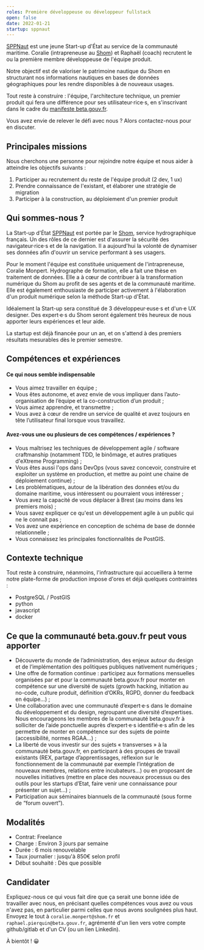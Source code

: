 ```yaml
---
roles: Première développeuse ou développeur fullstack
open: false
date: 2022-01-21
startup: sppnaut
---
```


[SPPNaut](https://beta.gouv.fr/startups/sppnaut.html) est une jeune Start-up d'État au service de la communauté maritime.
Coralie (intrapreneuse au [Shom](https://www.shom.fr/)) et Raphaël (coach) recrutent le ou la première membre développeuse de l'équipe produit.

<!--more-->

Notre objectif est de valoriser le patrimoine nautique du Shom en structurant nos informations nautiques en bases de données géographiques pour les rendre disponibles à de nouveaux usages.

Tout reste à construire : l'équipe, l'architecture technique, un premier produit qui fera une différence pour ses utilisateur·rice·s, en s'inscrivant dans le cadre du [manifeste beta.gouv.fr](https://beta.gouv.fr/approche/manifeste).

Vous avez envie de relever le défi avec nous ? Alors contactez-nous pour en discuter.

## Principales missions

Nous cherchons une personne pour rejoindre notre équipe et nous aider à atteindre les objectifs suivants :

1. Participer au recrutement du reste de l'équipe produit (2 dev, 1 ux)
2. Prendre connaissance de l'existant, et élaborer une stratégie de migration
3. Participer à la construction, au déploiement d'un premier produit

## Qui sommes-nous ?

La Start-up d'État [SPPNaut](https://beta.gouv.fr/startups/sppnaut.html) est portée par le [Shom](https://www.shom.fr/), service hydrographique français. Un des rôles de ce dernier est d'assurer la sécurité des navigateur·rice·s et de la navigation. Il a aujourd'hui la volonté de dynamiser ses données afin d'ouvrir un service performant à ses usagers.

Pour le moment l'équipe est constituée uniquement de l'intrapreneuse, Coralie Monpert. Hydrographe de formation, elle a fait une thèse en traitement de données. Elle a à cœur de contribuer à la transformation numérique du Shom au profit de ses agents et de la communauté maritime. Elle est également enthousiaste de participer activement à l'élaboration d'un produit numérique selon la méthode Start-up d'État.

Idéalement la Start-up sera constitué de 3 développeur·euse·s et d'un·e UX designer. Des expert·e·s du Shom seront également très heureux de nous apporter leurs expériences et leur aide.

La startup est déjà financée pour un an, et on s'attend à des premiers résultats mesurables dès le premier semestre.

## Compétences et expériences

#### Ce qui nous semble indispensable

- Vous aimez travailler en équipe ;
- Vous êtes autonome, et avez envie de vous impliquer dans l’auto-organisation de l’équipe et la co-construction d’un produit ;
- Vous aimez apprendre, et transmettre ;
- Vous avez à cœur de rendre un service de qualité et avez toujours en tête l’utilisateur final lorsque vous travaillez.

#### Avez-vous une ou plusieurs de ces compétences / expériences ?

- Vous maîtrisez les techniques de développement agile / software craftmanship (notamment TDD, le binômage, et autres pratiques d'eXtreme Programming) ;
- Vous êtes aussi l'ops dans DevOps (vous savez concevoir, construire et exploiter un système en production, et mettre au point une chaine de déploiement continue) ;
- Les problématiques, autour de la libération des données et/ou du domaine maritime, vous intéressent ou pourraient vous intéresser ;
- Vous avez la capacité de vous déplacer à Brest (au moins dans les premiers mois) ;
- Vous savez expliquer ce qu'est un développement agile à un public qui ne le connait pas ;
- Vos avez une expérience en conception de schéma de base de donnée relationnelle ;
- Vous connaissez les principales fonctionnalités de PostGIS.

## Contexte technique

Tout reste à construire, néanmoins, l'infrastructure qui accueillera à terme notre plate-forme de production impose d'ores et déjà quelques contraintes :
- PostgreSQL / PostGIS
- python
- javascript
- docker

## Ce que la communauté beta.gouv.fr peut vous apporter

- Découverte du monde de l’administration, des enjeux autour du design et de l’implémentation des politiques publiques nativement numériques ;
- Une offre de formation continue : participez aux formations mensuelles organisées par et pour la communauté beta.gouv.fr pour monter en compétence sur une diversité de sujets (growth hacking, initiation au no-code, culture produit, définition d’OKRs, RGPD, donner du feedback en équipe…) ;
- Une collaboration avec une communauté d’expert·e·s dans le domaine du développement et du design, regroupant une diversité d’expertises. Nous encourageons les membres de la communauté beta.gouv.fr à solliciter de l’aide ponctuelle auprès d’expert·e·s identifié·e·s afin de les permettre de monter en compétence sur des sujets de pointe (accessibilité, normes RGAA…) ;
- La liberté de vous investir sur des sujets « transverses » à la communauté beta.gouv.fr, en participant à des groupes de travail existants (REX, partage d’apprentissages, réflexion sur le fonctionnement de la communauté par exemple l’intégration de nouveaux membres, relations entre incubateurs…) ou en proposant de nouvelles initiatives (mettre en place des nouveaux processus ou des outils pour les startups d’Etat, faire venir une connaissance pour présenter un sujet…) ;
- Participation aux séminaires biannuels de la communauté (sous forme de “forum ouvert”).

## Modalités

- Contrat: Freelance
- Charge : Environ 3 jours par semaine
- Durée : 6 mois renouvelable
- Taux journalier : jusqu'à 850€ selon profil
- Début souhaité : Dès que possible

## Candidater

Expliquez-nous ce qui vous fait dire que ça serait une bonne idée de travailler avec nous, en précisant quelles compétences vous avez ou vous n'avez pas, en particulier parmi celles que nous avons soulignées plus haut. Envoyez le tout à `coralie.monpert@shom.fr` et `raphael.pierquin@beta.gouv.fr`, agrémenté d'un lien vers votre compte github/gitlab et d'un CV (ou un lien Linkedin).

À bientôt ! 😀
